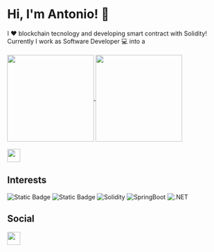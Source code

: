 <h1>Hi, I'm Antonio! 👋 </h1>
I ❤️ blockchain tecnology and developing smart contract with Solidity!<br/>
Currently I work as Software Developer 💻 into a  <br/>

<br />
<a href="https://github.com/kerry1207">
  <img height=200 align="center" src="https://github-readme-stats.vercel.app/api/top-langs/?username=kerry1207&layout=donut" />
</a>
<a href="https://stackoverflow.com/users/12504711/antonio-carito">
  <img height=200 align="center" src="https://github-stackoverflow-readme.vercel.app/?userId=12504711" />
</a>
<br />
<br />
<a href="https://ethereum.stackexchange.com/users/94752/antonio-carito">
  <img height=30 src="https://img.shields.io/stackexchange/ethereum.stackexchange.com/r/94752?style=for-the-badge&logo=ethereum&logoColor=%237589ed" />
</a>

## Interests
![Static Badge](https://img.shields.io/badge/blokchain-badge?style=for-the-badge&logo=bitcoin&labelColor=black&color=black)
![Static Badge](https://img.shields.io/badge/artificial_intelligence-badge?style=for-the-badge&labelColor=%2376aa9c&color=%2376aa9c)
![Solidity](https://img.shields.io/badge/Solidity-e6e6e6?style=for-the-badge&logo=solidity&logoColor=black)
![SpringBoot](https://img.shields.io/badge/Spring_Boot-F2F4F9?style=for-the-badge&logo=spring-boot)
![.NET](https://img.shields.io/badge/.NET-512BD4?style=for-the-badge&logo=dotnet&logoColor=white)

## Social
<a href="https://it.linkedin.com/in/antonio-carito-17493019b">
  <img height=30 align="center" src="https://img.shields.io/badge/LinkedIn-0077B5?style=for-the-badge&logo=linkedin&logoColor=white" />
</a>
